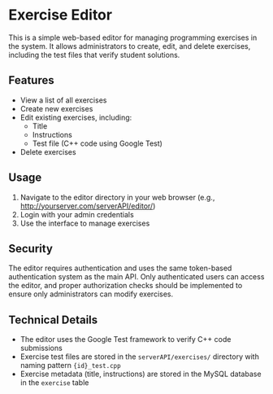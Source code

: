 # Exercise Editor

This is a simple web-based editor for managing programming exercises in the system. It allows administrators to create, edit, and delete exercises, including the test files that verify student solutions.

## Features

- View a list of all exercises
- Create new exercises
- Edit existing exercises, including:
  - Title
  - Instructions
  - Test file (C++ code using Google Test)
- Delete exercises

## Usage

1. Navigate to the editor directory in your web browser (e.g., http://yourserver.com/serverAPI/editor/)
2. Login with your admin credentials
3. Use the interface to manage exercises

## Security

The editor requires authentication and uses the same token-based authentication system as the main API. Only authenticated users can access the editor, and proper authorization checks should be implemented to ensure only administrators can modify exercises.

## Technical Details

- The editor uses the Google Test framework to verify C++ code submissions
- Exercise test files are stored in the `serverAPI/exercises/` directory with naming pattern `{id}_test.cpp`
- Exercise metadata (title, instructions) are stored in the MySQL database in the `exercise` table